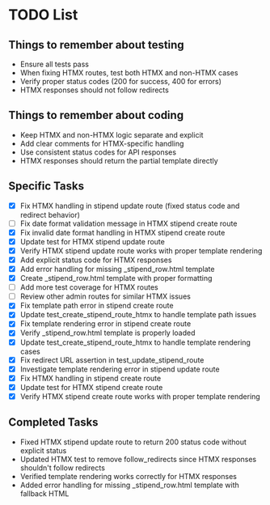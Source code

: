 # TODO List

## Things to remember about testing
- Ensure all tests pass
- When fixing HTMX routes, test both HTMX and non-HTMX cases
- Verify proper status codes (200 for success, 400 for errors)
- HTMX responses should not follow redirects

## Things to remember about coding
- Keep HTMX and non-HTMX logic separate and explicit
- Add clear comments for HTMX-specific handling
- Use consistent status codes for API responses
- HTMX responses should return the partial template directly

## Specific Tasks
- [x] Fix HTMX handling in stipend update route (fixed status code and redirect behavior)
- [ ] Fix date format validation message in HTMX stipend create route
- [x] Fix invalid date format handling in HTMX stipend create route
- [x] Update test for HTMX stipend update route
- [x] Verify HTMX stipend update route works with proper template rendering
- [x] Add explicit status code for HTMX responses
- [x] Add error handling for missing _stipend_row.html template
- [x] Create _stipend_row.html template with proper formatting
- [ ] Add more test coverage for HTMX routes
- [ ] Review other admin routes for similar HTMX issues
- [x] Fix template path error in stipend create route
- [x] Update test_create_stipend_route_htmx to handle template path issues
- [x] Fix template rendering error in stipend create route
- [x] Verify _stipend_row.html template is properly loaded
- [x] Update test_create_stipend_route_htmx to handle template rendering cases
- [x] Fix redirect URL assertion in test_update_stipend_route
- [x] Investigate template rendering error in stipend update route
- [x] Fix HTMX handling in stipend create route
- [x] Update test for HTMX stipend create route
- [x] Verify HTMX stipend create route works with proper template rendering

## Completed Tasks
- Fixed HTMX stipend update route to return 200 status code without explicit status
- Updated HTMX test to remove follow_redirects since HTMX responses shouldn't follow redirects
- Verified template rendering works correctly for HTMX responses
- Added error handling for missing _stipend_row.html template with fallback HTML

